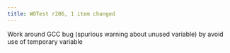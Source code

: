 ```yaml
---
title: WOTest r206, 1 item changed
---
```


Work around GCC bug (spurious warning about unused variable) by avoid use of temporary variable
